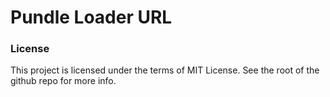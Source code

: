# Pundle Loader URL

### License

This project is licensed under the terms of MIT License. See the root of the github repo for more info.
